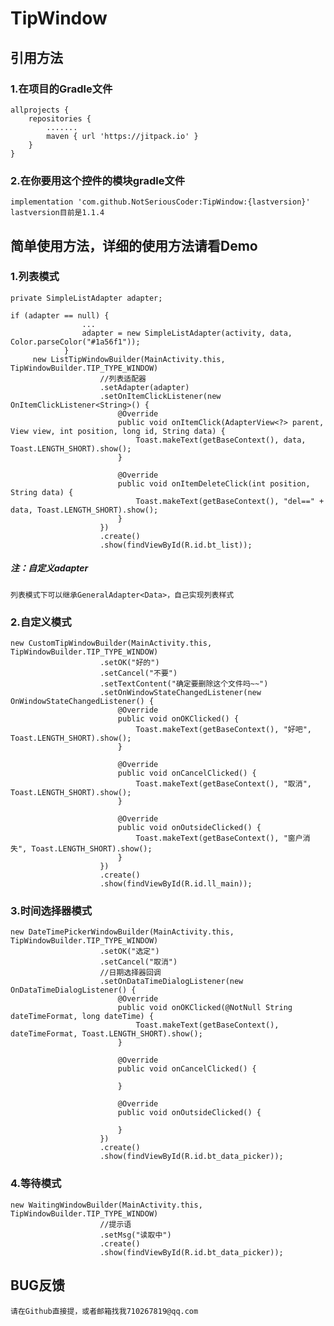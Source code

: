 # TipWindow

## 引用方法
### 1.在项目的Gradle文件
	allprojects {
		repositories {
			.......
			maven { url 'https://jitpack.io' }
		}
	}
  
### 2.在你要用这个控件的模块gradle文件
	implementation 'com.github.NotSeriousCoder:TipWindow:{lastversion}'
	lastversion目前是1.1.4

## 简单使用方法，详细的使用方法请看Demo
### 1.列表模式
	private SimpleListAdapter adapter;
	
	if (adapter == null) {
                    ...
                    adapter = new SimpleListAdapter(activity, data, Color.parseColor("#1a56f1"));
                }
         new ListTipWindowBuilder(MainActivity.this, TipWindowBuilder.TIP_TYPE_WINDOW)
                        //列表适配器
                        .setAdapter(adapter)
                        .setOnItemClickListener(new OnItemClickListener<String>() {
                            @Override
                            public void onItemClick(AdapterView<?> parent, View view, int position, long id, String data) {
                                Toast.makeText(getBaseContext(), data, Toast.LENGTH_SHORT).show();
                            }

                            @Override
                            public void onItemDeleteClick(int position, String data) {
                                Toast.makeText(getBaseContext(), "del==" + data, Toast.LENGTH_SHORT).show();
                            }
                        })
                        .create()
                        .show(findViewById(R.id.bt_list));
##### 注：自定义adapter
	列表模式下可以继承GeneralAdapter<Data>，自己实现列表样式

### 2.自定义模式
	new CustomTipWindowBuilder(MainActivity.this, TipWindowBuilder.TIP_TYPE_WINDOW)
                        .setOK("好的")
                        .setCancel("不要")
                        .setTextContent("确定要删除这个文件吗~~")
                        .setOnWindowStateChangedListener(new OnWindowStateChangedListener() {
                            @Override
                            public void onOKClicked() {
                                Toast.makeText(getBaseContext(), "好吧", Toast.LENGTH_SHORT).show();
                            }

                            @Override
                            public void onCancelClicked() {
                                Toast.makeText(getBaseContext(), "取消", Toast.LENGTH_SHORT).show();
                            }

                            @Override
                            public void onOutsideClicked() {
                                Toast.makeText(getBaseContext(), "窗户消失", Toast.LENGTH_SHORT).show();
                            }
                        })
                        .create()
                        .show(findViewById(R.id.ll_main));

### 3.时间选择器模式
	new DateTimePickerWindowBuilder(MainActivity.this, TipWindowBuilder.TIP_TYPE_WINDOW)
                        .setOK("选定")
                        .setCancel("取消")
                        //日期选择器回调
                        .setOnDataTimeDialogListener(new OnDataTimeDialogListener() {
                            @Override
                            public void onOKClicked(@NotNull String dateTimeFormat, long dateTime) {
                                Toast.makeText(getBaseContext(), dateTimeFormat, Toast.LENGTH_SHORT).show();
                            }

                            @Override
                            public void onCancelClicked() {

                            }

                            @Override
                            public void onOutsideClicked() {

                            }
                        })                       
                        .create()
                        .show(findViewById(R.id.bt_data_picker));

### 4.等待模式
	new WaitingWindowBuilder(MainActivity.this, TipWindowBuilder.TIP_TYPE_WINDOW)
                        //提示语
                        .setMsg("读取中")
                        .create()
                        .show(findViewById(R.id.bt_data_picker));

## BUG反馈
	请在Github直接提，或者邮箱找我710267819@qq.com
	
	
